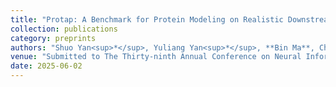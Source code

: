 ```yaml
---
title: "Protap: A Benchmark for Protein Modeling on Realistic Downstream Applications"
collection: publications
category: preprints
authors: "Shuo Yan<sup>*</sup>, Yuliang Yan<sup>*</sup>, **Bin Ma**, Chenao Li, Haochun Tang, Jiahua Lu, Minhua Lin, Yuyuan Feng, Hui Xiong, Enyan Dai"
venue: "Submitted to The Thirty-ninth Annual Conference on Neural Information Processing Systems Datasets and Benchmarks Track (NeurIPS 2025)"
date: 2025-06-02
---
```

